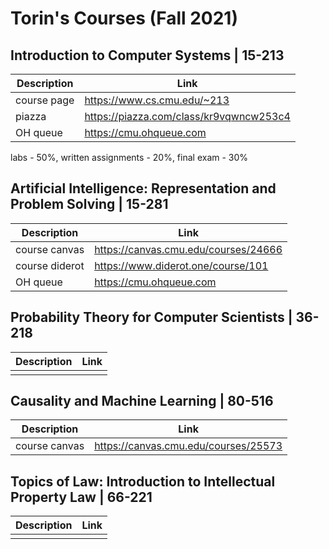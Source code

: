 # Torin's Courses (Fall 2021)

## Introduction to Computer Systems | 15-213
| Description | Link |
|--|--|
| course page | https://www.cs.cmu.edu/~213 |
| piazza | https://piazza.com/class/kr9vqwncw253c4 |
| OH queue | https://cmu.ohqueue.com |
labs - 50%, written assignments - 20%, final exam - 30%

## Artificial Intelligence: Representation and Problem Solving | 15-281
| Description | Link |
|--|--|
| course canvas | https://canvas.cmu.edu/courses/24666 |
| course diderot | https://www.diderot.one/course/101 |
| OH queue | https://cmu.ohqueue.com |

## Probability Theory for Computer Scientists | 36-218
| Description | Link |
|--|--|
|  |  |

## Causality and Machine Learning | 80-516
| Description | Link |
|--|--|
| course canvas | https://canvas.cmu.edu/courses/25573 |

## Topics of Law: Introduction to Intellectual Property Law | 66-221
| Description | Link |
|--|--|
|  |  |
<!--stackedit_data:
eyJoaXN0b3J5IjpbNDM4MDg1OTY5LC0xNTEyMzkyNDI5XX0=
-->